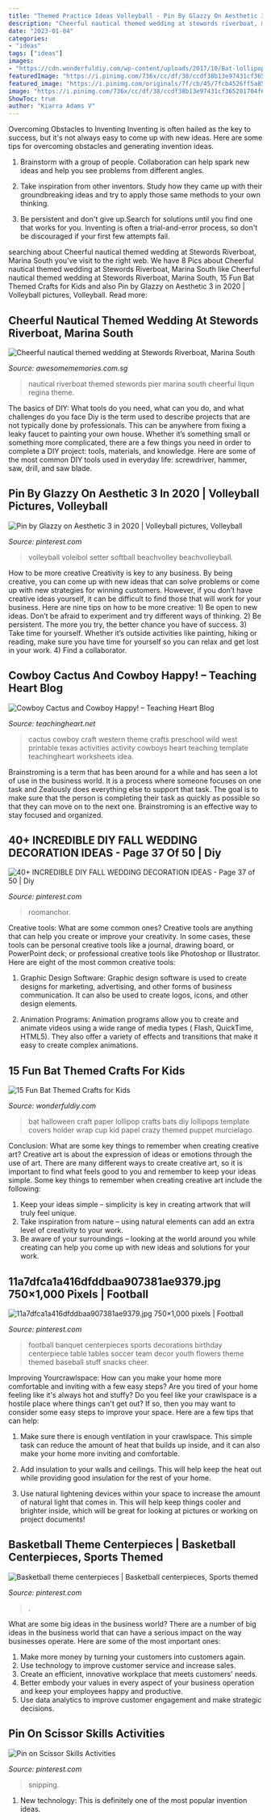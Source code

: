 ```yaml
---
title: "Themed Practice Ideas Volleyball - Pin By Glazzy On Aesthetic 3 In 2020"
description: "Cheerful nautical themed wedding at stewords riverboat, marina south"
date: "2023-01-04"
categories:
- "ideas"
tags: ["ideas"]
images:
- "https://cdn.wonderfuldiy.com/wp-content/uploads/2017/10/Bat-lollipops.jpg"
featuredImage: "https://i.pinimg.com/736x/cc/df/38/ccdf38b13e97431cf365201704f6a31f.jpg"
featured_image: "https://i.pinimg.com/originals/7f/cb/45/7fcb4526ff5a85257ee1a87542f081f9.png"
image: "https://i.pinimg.com/736x/cc/df/38/ccdf38b13e97431cf365201704f6a31f.jpg"
ShowToc: true
author: "Kiarra Adams V"
---
```



Overcoming Obstacles to Inventing
Inventing is often hailed as the key to success, but it's not always easy to come up with new ideas. Here are some tips for overcoming obstacles and generating invention ideas.
1. Brainstorm with a group of people. Collaboration can help spark new ideas and help you see problems from different angles.

2. Take inspiration from other inventors. Study how they came up with their groundbreaking ideas and try to apply those same methods to your own thinking.

3. Be persistent and don't give up.Search for solutions until you find one that works for you. Inventing is often a trial-and-error process, so don't be discouraged if your first few attempts fail.

	

		
searching about Cheerful nautical themed wedding at Stewords Riverboat, Marina South you've visit to the right web. We have 8 Pics about Cheerful nautical themed wedding at Stewords Riverboat, Marina South like Cheerful nautical themed wedding at Stewords Riverboat, Marina South, 15 Fun Bat Themed Crafts for Kids and also Pin by Glazzy on Aesthetic 3 in 2020 | Volleyball pictures, Volleyball. Read more:
		
    
## Cheerful Nautical Themed Wedding At Stewords Riverboat, Marina South

<img loading=lazy src="http://awesomememories.com.sg/wp-content/uploads/2014/05/Nautical-theme-wedding-at-Stewards-Riverboat_022.jpg" onerror="this.onerror=null;this.src='https://tse2.mm.bing.net/th?id=OIP.LRjM3Oxx0FwTjrbc9pRkDwHaLH&amp;pid=15.1';" alt="Cheerful nautical themed wedding at Stewords Riverboat, Marina South">

_Source: awesomememories.com.sg_

>nautical riverboat themed stewords pier marina south cheerful liqun regina theme. 

	

The basics of DIY: What tools do you need, what can you do, and what challenges do you face
Diy is the term used to describe projects that are not typically done by professionals. This can be anywhere from fixing a leaky faucet to painting your own house. Whether it’s something small or something more complicated, there are a few things you need in order to complete a DIY project: tools, materials, and knowledge. Here are some of the most common DIY tools used in everyday life: screwdriver, hammer, saw, drill, and saw blade.

    
## Pin By Glazzy On Aesthetic 3 In 2020 | Volleyball Pictures, Volleyball

<img loading=lazy src="https://i.pinimg.com/736x/41/34/da/4134da36631d2455d769f12c163869e8.jpg" onerror="this.onerror=null;this.src='https://tse3.mm.bing.net/th?id=OIP.9826d4K9dEaz9_C1WapRsAHaNL&amp;pid=15.1';" alt="Pin by Glazzy on Aesthetic 3 in 2020 | Volleyball pictures, Volleyball">

_Source: pinterest.com_

>volleyball voleibol setter softball beachvolley beachvolleyball. 

	

How to be more creative
Creativity is key to any business. By being creative, you can come up with new ideas that can solve problems or come up with new strategies for winning customers. However, if you don’t have creative ideas yourself, it can be difficult to find those that will work for your business. Here are nine tips on how to be more creative: 1) Be open to new ideas. Don’t be afraid to experiment and try different ways of thinking. 2) Be persistent. The more you try, the better chance you have of success. 3) Take time for yourself. Whether it’s outside activities like painting, hiking or reading, make sure you have time for yourself so you can relax and get lost in your work. 4) Find a collaborator.

    
## Cowboy Cactus And Cowboy Happy! – Teaching Heart Blog

<img loading=lazy src="http://teachingheart.net/blog/wp-content/uploads/2013/01/wpid-IMG_20130116_140403.jpg" onerror="this.onerror=null;this.src='https://tse1.mm.bing.net/th?id=OIP.Fc9DcprubmBqYBZxfe1d6AHaJ4&amp;pid=15.1';" alt="Cowboy Cactus and Cowboy Happy! – Teaching Heart Blog">

_Source: teachingheart.net_

>cactus cowboy craft western theme crafts preschool wild west printable texas activities activity cowboys heart teaching template teachingheart worksheets idea. 

	

Brainstroming is a term that has been around for a while and has seen a lot of use in the business world. It is a process where someone focuses on one task and Zealously does everything else to support that task. The goal is to make sure that the person is completing their task as quickly as possible so that they can move on to the next one. Brainstroming is an effective way to stay focused and organized.

    
## 40+ INCREDIBLE DIY FALL WEDDING DECORATION IDEAS - Page 37 Of 50 | Diy

<img loading=lazy src="https://i.pinimg.com/originals/b3/f1/02/b3f102dbbbb16b4caa15bd448352cedf.jpg" onerror="this.onerror=null;this.src='https://tse3.mm.bing.net/th?id=OIP.vD2C33Crk7c9WM9XtL1rTgHaLH&amp;pid=15.1';" alt="40+ INCREDIBLE DIY FALL WEDDING DECORATION IDEAS - Page 37 of 50 | Diy">

_Source: pinterest.com_

>roomanchor. 

	

Creative tools: What are some common ones?
Creative tools are anything that can help you create or improve your creativity. In some cases, these tools can be personal creative tools like a journal, drawing board, or PowerPoint deck; or professional creative tools like Photoshop or Illustrator. Here are eight of the most common creative tools:
1. Graphic Design Software: Graphic design software is used to create designs for marketing, advertising, and other forms of business communication. It can also be used to create logos, icons, and other design elements.

2. Animation Programs: Animation programs allow you to create and animate videos using a wide range of media types ( Flash, QuickTime, HTML5). They also offer a variety of effects and transitions that make it easy to create complex animations.


    
## 15 Fun Bat Themed Crafts For Kids

<img loading=lazy src="https://cdn.wonderfuldiy.com/wp-content/uploads/2017/10/Bat-lollipops.jpg" onerror="this.onerror=null;this.src='https://tse1.mm.bing.net/th?id=OIP.IIuEYEzbsClaRHNlqegJUgHaFj&amp;pid=15.1';" alt="15 Fun Bat Themed Crafts for Kids">

_Source: wonderfuldiy.com_

>bat halloween craft paper lollipop crafts bats diy lollipops template covers holder wrap cup kid papel crazy themed puppet murcielago. 

	

Conclusion: What are some key things to remember when creating creative art?
Creative art is about the expression of ideas or emotions through the use of art. There are many different ways to create creative art, so it is important to find what feels good to you and remember to keep your ideas simple. Some key things to remember when creating creative art include the following:
1. Keep your ideas simple – simplicity is key in creating artwork that will truly feel unique.
2. Take inspiration from nature – using natural elements can add an extra level of creativity to your work.
3. Be aware of your surroundings – looking at the world around you while creating can help you come up with new ideas and solutions for your work.

    
## 11a7dfca1a416dfddbaa907381ae9379.jpg 750×1,000 Pixels | Football

<img loading=lazy src="http://media-cache-ec0.pinimg.com/750x/11/a7/df/11a7dfca1a416dfddbaa907381ae9379.jpg" onerror="this.onerror=null;this.src='https://tse4.mm.bing.net/th?id=OIP.vtIxk12uJOobhRhPqeDVdgHaJ4&amp;pid=15.1';" alt="11a7dfca1a416dfddbaa907381ae9379.jpg 750×1,000 pixels | Football">

_Source: pinterest.com_

>football banquet centerpieces sports decorations birthday centerpiece table tables soccer team decor youth flowers theme themed baseball stuff snacks cheer. 

	

Improving Yourcrawlspace: How can you make your home more comfortable and inviting with a few easy steps?
Are you tired of your home feeling like it's always hot and stuffy? Do you feel like your crawlspace is a hostile place where things can't get out? If so, then you may want to consider some easy steps to improve your space. Here are a few tips that can help:
1. Make sure there is enough ventilation in your crawlspace. This simple task can reduce the amount of heat that builds up inside, and it can also make your home more inviting and comfortable.

2. Add insulation to your walls and ceilings. This will help keep the heat out while providing good insulation for the rest of your home.

3. Use natural lightening devices within your space to increase the amount of natural light that comes in. This will help keep things cooler and brighter inside, which will be great for looking at pictures or working on project documents!

    
## Basketball Theme Centerpieces | Basketball Centerpieces, Sports Themed

<img loading=lazy src="https://i.pinimg.com/originals/7f/cb/45/7fcb4526ff5a85257ee1a87542f081f9.png" onerror="this.onerror=null;this.src='https://tse1.mm.bing.net/th?id=OIP.OiEDnRuahEgkdBBGVizHOwHaNL&amp;pid=15.1';" alt="Basketball theme centerpieces | Basketball centerpieces, Sports themed">

_Source: pinterest.com_

>. 

	

What are some big ideas in the business world?
There are a number of big ideas in the business world that can have a serious impact on the way businesses operate. Here are some of the most important ones: 
1. Make more money by turning your customers into customers again.
2. Use technology to improve customer service and increase sales.
3. Create an efficient, innovative workplace that meets customers' needs.
4. Better embody your values in every aspect of your business operation and keep your employees happy and productive.
5. Use data analytics to improve customer engagement and make strategic decisions.

    
## Pin On Scissor Skills Activities

<img loading=lazy src="https://i.pinimg.com/736x/cc/df/38/ccdf38b13e97431cf365201704f6a31f.jpg" onerror="this.onerror=null;this.src='https://tse4.mm.bing.net/th?id=OIP.oE1URS9Cs5XIZR9uatY99AHaLH&amp;pid=15.1';" alt="Pin on Scissor Skills Activities">

_Source: pinterest.com_

>snipping. 

	

1) New technology: This is definitely one of the most popular invention ideas.

